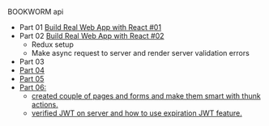  BOOKWORM api
 
- Part 01 <a href="https://www.youtube.com/watch?v=NO2DaxhoWHk">Build Real Web App with React #01</a>
- Part 02 <a href="https://www.youtube.com/watch?v=RCPMuJ0zYak">Build Real Web App with React #02</a>
    - Redux setup
    - Make async request to server and render server validation errors
- Part 03 <a href="#" />
- Part 04
- Part 05
- Part 06:
  - created couple of pages and forms and make them smart with thunk actions.
  - verified JWT on server and how to use expiration JWT feature.
